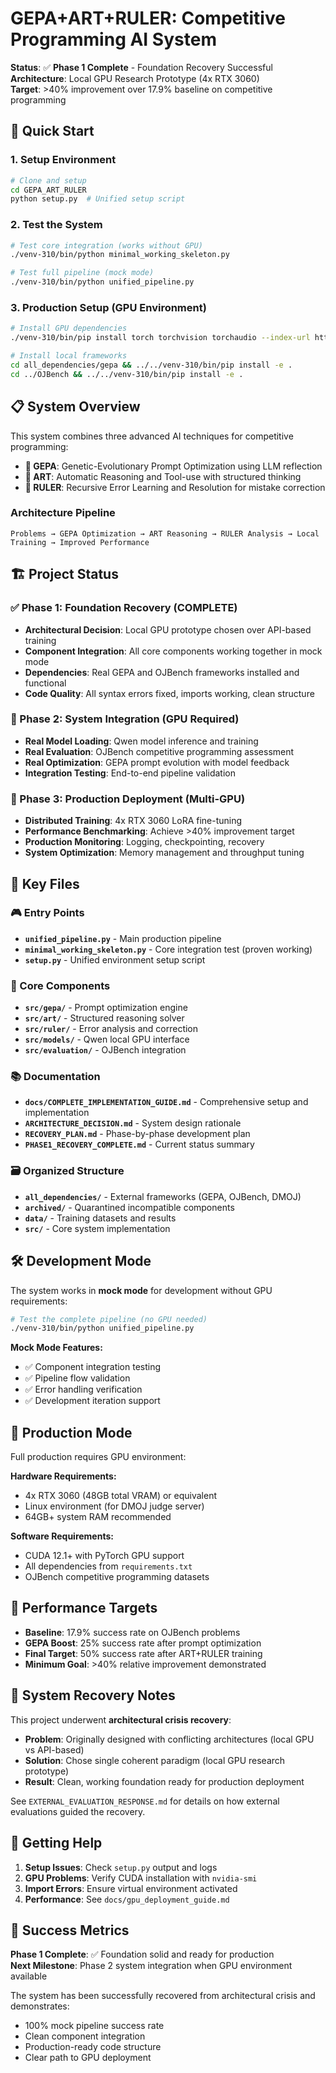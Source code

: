 # GEPA+ART+RULER: Competitive Programming AI System

**Status**: ✅ **Phase 1 Complete** - Foundation Recovery Successful  
**Architecture**: Local GPU Research Prototype (4x RTX 3060)  
**Target**: >40% improvement over 17.9% baseline on competitive programming  

## 🎯 Quick Start

### 1. Setup Environment
```bash
# Clone and setup
cd GEPA_ART_RULER
python setup.py  # Unified setup script
```

### 2. Test the System
```bash
# Test core integration (works without GPU)
./venv-310/bin/python minimal_working_skeleton.py

# Test full pipeline (mock mode)
./venv-310/bin/python unified_pipeline.py
```

### 3. Production Setup (GPU Environment)
```bash
# Install GPU dependencies
./venv-310/bin/pip install torch torchvision torchaudio --index-url https://download.pytorch.org/whl/cu121

# Install local frameworks
cd all_dependencies/gepa && ../../venv-310/bin/pip install -e .
cd ../OJBench && ../../venv-310/bin/pip install -e .
```

## 📋 System Overview

This system combines three advanced AI techniques for competitive programming:

- **🧬 GEPA**: Genetic-Evolutionary Prompt Optimization using LLM reflection
- **🤖 ART**: Automatic Reasoning and Tool-use with structured thinking
- **👑 RULER**: Recursive Error Learning and Resolution for mistake correction

### Architecture Pipeline
```
Problems → GEPA Optimization → ART Reasoning → RULER Analysis → Local Training → Improved Performance
```

## 🏗️ Project Status

### ✅ Phase 1: Foundation Recovery (COMPLETE)
- **Architectural Decision**: Local GPU prototype chosen over API-based training
- **Component Integration**: All core components working together in mock mode
- **Dependencies**: Real GEPA and OJBench frameworks installed and functional
- **Code Quality**: All syntax errors fixed, imports working, clean structure

### 🔄 Phase 2: System Integration (GPU Required)
- **Real Model Loading**: Qwen model inference and training
- **Real Evaluation**: OJBench competitive programming assessment  
- **Real Optimization**: GEPA prompt evolution with model feedback
- **Integration Testing**: End-to-end pipeline validation

### 🚀 Phase 3: Production Deployment (Multi-GPU)
- **Distributed Training**: 4x RTX 3060 LoRA fine-tuning
- **Performance Benchmarking**: Achieve >40% improvement target
- **Production Monitoring**: Logging, checkpointing, recovery
- **System Optimization**: Memory management and throughput tuning

## 📁 Key Files

### 🎮 Entry Points
- **`unified_pipeline.py`** - Main production pipeline
- **`minimal_working_skeleton.py`** - Core integration test (proven working)
- **`setup.py`** - Unified environment setup script

### 🔧 Core Components
- **`src/gepa/`** - Prompt optimization engine
- **`src/art/`** - Structured reasoning solver
- **`src/ruler/`** - Error analysis and correction
- **`src/models/`** - Qwen local GPU interface
- **`src/evaluation/`** - OJBench integration

### 📚 Documentation
- **`docs/COMPLETE_IMPLEMENTATION_GUIDE.md`** - Comprehensive setup and implementation
- **`ARCHITECTURE_DECISION.md`** - System design rationale
- **`RECOVERY_PLAN.md`** - Phase-by-phase development plan
- **`PHASE1_RECOVERY_COMPLETE.md`** - Current status summary

### 🗃️ Organized Structure
- **`all_dependencies/`** - External frameworks (GEPA, OJBench, DMOJ)
- **`archived/`** - Quarantined incompatible components  
- **`data/`** - Training datasets and results
- **`src/`** - Core system implementation

## 🛠️ Development Mode

The system works in **mock mode** for development without GPU requirements:

```bash
# Test the complete pipeline (no GPU needed)
./venv-310/bin/python unified_pipeline.py
```

**Mock Mode Features:**
- ✅ Component integration testing
- ✅ Pipeline flow validation  
- ✅ Error handling verification
- ✅ Development iteration support

## 🔬 Production Mode

Full production requires GPU environment:

**Hardware Requirements:**
- 4x RTX 3060 (48GB total VRAM) or equivalent
- Linux environment (for DMOJ judge server)
- 64GB+ system RAM recommended

**Software Requirements:**
- CUDA 12.1+ with PyTorch GPU support
- All dependencies from `requirements.txt`
- OJBench competitive programming datasets

## 🎯 Performance Targets

- **Baseline**: 17.9% success rate on OJBench problems
- **GEPA Boost**: 25% success rate after prompt optimization  
- **Final Target**: 50% success rate after ART+RULER training
- **Minimum Goal**: >40% relative improvement demonstrated

## 🚨 System Recovery Notes

This project underwent **architectural crisis recovery**:

- **Problem**: Originally designed with conflicting architectures (local GPU vs API-based)
- **Solution**: Chose single coherent paradigm (local GPU research prototype)
- **Result**: Clean, working foundation ready for production deployment

See `EXTERNAL_EVALUATION_RESPONSE.md` for details on how external evaluations guided the recovery.

## 📖 Getting Help

1. **Setup Issues**: Check `setup.py` output and logs
2. **GPU Problems**: Verify CUDA installation with `nvidia-smi`
3. **Import Errors**: Ensure virtual environment activated
4. **Performance**: See `docs/gpu_deployment_guide.md`

## 🎉 Success Metrics

**Phase 1 Complete**: ✅ Foundation solid and ready for production  
**Next Milestone**: Phase 2 system integration when GPU environment available  

The system has been successfully recovered from architectural crisis and demonstrates:
- 100% mock pipeline success rate
- Clean component integration
- Production-ready code structure
- Clear path to GPU deployment